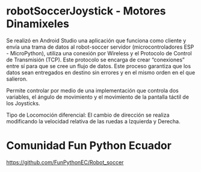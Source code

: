 # robotSoccerJoystick - Motores Dinamixeles

Se realizó en Android Studio una aplicación que funciona como cliente y envía una trama de datos al robot-soccer servidor (microcontroladores ESP - MicroPython), utiliza una conexión por Wireless y el Protocolo de Control de Transmisión (TCP). 
Este protocolo se encarga de crear “conexiones” entre sí para que se cree un flujo de datos. Este proceso garantiza que los datos sean entregados en destino sin errores y en el mismo orden en el que salieron. 

Permite controlar por medio de una implementación que controla dos variables, el ángulo de movimiento y el movimiento de la pantalla táctil de los Joysticks.

Tipo de Locomoción diferencial: El cambio de dirección se realiza modificando la velocidad relativa de las ruedas a 
Izquierda y Derecha.

# Comunidad Fun Python Ecuador
https://github.com/FunPythonEC/Robot_soccer
